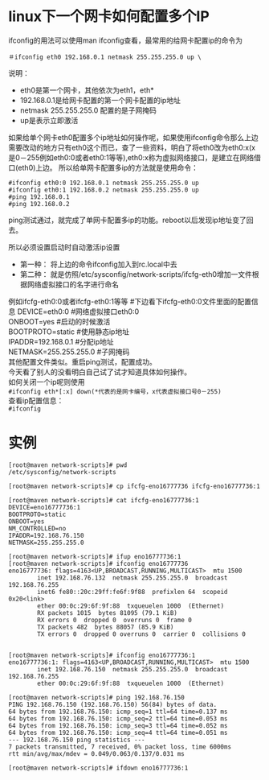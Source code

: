 # linux下一个网卡如何配置多个IP

ifconfig的用法可以使用man ifconfig查看，最常用的给网卡配置ip的命令为 
```
＃ifconfig eth0 192.168.0.1 netmask 255.255.255.0 up \
```
说明： 
* eth0是第一个网卡，其他依次为eth1，eth* 
* 192.168.0.1是给网卡配置的第一个网卡配置的ip地址 
* netmask 255.255.255.0 配置的是子网掩码 
* up是表示立即激活 

如果给单个网卡eth0配置多个ip地址如何操作呢，如果使用ifconfig命令那么上边需要改动的地方只有eth0这个而已，查了一些资料，明白了将eth0改为eth0:x(x是0－255例如eth0:0或者eth0:1等等),eth0:x称为虚拟网络接口，是建立在网络借口(eth0)上边。 
所以给单网卡配置多ip的方法就是使用命令：
``` 
#ifconfig eth0:0 192.168.0.1 netmask 255.255.255.0 up 
#ifconfig eth0:1 192.168.0.2 netmask 255.255.255.0 up 
#ping 192.168.0.1 
#ping 192.168.0.2 
```
ping测试通过，就完成了单网卡配置多ip的功能。reboot以后发现ip地址变了回去。 

所以必须设置启动时自动激活ip设置 
* 第一种： 
将上边的命令ifconfig加入到rc.local中去 
* 第二种： 
就是仿照/etc/sysconfig/network-scripts/ifcfg-eth0增加一文件根据网络虚拟接口的名字进行命名 

例如ifcfg-eth0:0或者ifcfg-eth0:1等等 
#下边看下ifcfg-eth0:0文件里面的配置信息 
DEVICE=eth0:0 #网络虚拟接口eth0:0 <br>
ONBOOT=yes #启动的时候激活 <br>
BOOTPROTO=static #使用静态ip地址 <br>
IPADDR=192.168.0.1 #分配ip地址 <br>
NETMASK=255.255.255.0 #子网掩码 <br>
其他配置文件类似。重启ping测试，配置成功。 <br>
今天看了别人的没看明白自己试了试才知道具体如何操作。<br> 
如何关闭一个ip呢则使用 <br>
`#ifconfig eth*[:x] down(*代表的是网卡编号，x代表虚拟接口号0－255) `<br>
查看ip配置信息： <br>
`#ifconfig `


# 实例
```
[root@maven network-scripts]# pwd
/etc/sysconfig/network-scripts

[root@maven network-scripts]# cp ifcfg-eno16777736 ifcfg-eno16777736:1

[root@maven network-scripts]# cat ifcfg-eno16777736:1
DEVICE=eno16777736:1
BOOTPROTO=static
ONBOOT=yes
NM_CONTROLLED=no
IPADDR=192.168.76.150
NETMASK=255.255.255.0

[root@maven network-scripts]# ifup eno16777736:1
[root@maven network-scripts]# ifconfig eno16777736
eno16777736: flags=4163<UP,BROADCAST,RUNNING,MULTICAST>  mtu 1500
        inet 192.168.76.132  netmask 255.255.255.0  broadcast 192.168.76.255
        inet6 fe80::20c:29ff:fe6f:9f88  prefixlen 64  scopeid 0x20<link>
        ether 00:0c:29:6f:9f:88  txqueuelen 1000  (Ethernet)
        RX packets 1015  bytes 81095 (79.1 KiB)
        RX errors 0  dropped 0  overruns 0  frame 0
        TX packets 482  bytes 88057 (85.9 KiB)
        TX errors 0  dropped 0 overruns 0  carrier 0  collisions 0


[root@maven network-scripts]# ifconfig eno16777736:1
eno16777736:1: flags=4163<UP,BROADCAST,RUNNING,MULTICAST>  mtu 1500
        inet 192.168.76.150  netmask 255.255.255.0  broadcast 192.168.76.255
        ether 00:0c:29:6f:9f:88  txqueuelen 1000  (Ethernet)

[root@maven network-scripts]# ping 192.168.76.150
PING 192.168.76.150 (192.168.76.150) 56(84) bytes of data.
64 bytes from 192.168.76.150: icmp_seq=1 ttl=64 time=0.137 ms
64 bytes from 192.168.76.150: icmp_seq=2 ttl=64 time=0.053 ms
64 bytes from 192.168.76.150: icmp_seq=3 ttl=64 time=0.052 ms
64 bytes from 192.168.76.150: icmp_seq=4 ttl=64 time=0.051 ms
--- 192.168.76.150 ping statistics ---
7 packets transmitted, 7 received, 0% packet loss, time 6000ms
rtt min/avg/max/mdev = 0.049/0.063/0.137/0.031 ms

[root@maven network-scripts]# ifdown eno16777736:1

```